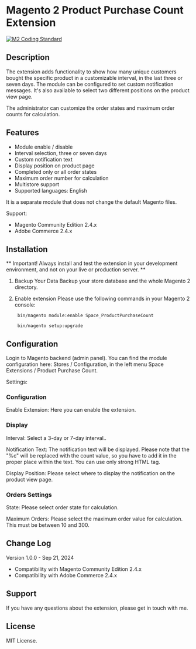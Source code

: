 # **Magento 2 Product Purchase Count Extension** #

[![M2 Coding Standard](https://github.com/AttilaSagiDev/product-purchase-count/actions/workflows/codesniffer-actions.yml/badge.svg)](https://github.com/AttilaSagiDev/product-purchase-count/actions/workflows/codesniffer-actions.yml)

## Description ##

The extension adds functionality to show how many unique customers bought the specific product in a customizable interval, in the last three or seven days. The module can be configured to set custom notification messages. It's also available to select two different positions on the product view page.

The administrator can customize the order states and maximum order counts for calculation.

## Features ##

- Module enable / disable
- Interval selection, three or seven days
- Custom notification text
- Display position on product page
- Completed only or all order states
- Maximum order number for calculation
- Multistore support
- Supported languages: English

It is a separate module that does not change the default Magento files.

Support:
- Magento Community Edition 2.4.x
- Adobe Commerce 2.4.x

## Installation ##

** Important! Always install and test the extension in your development environment, and not on your live or production server. **

1. Backup Your Data Backup your store database and the whole Magento 2 directory.

2. Enable extension Please use the following commands in your Magento 2 console:

   ```
    bin/magento module:enable Space_ProductPurchaseCount

    bin/magento setup:upgrade
    ```

## Configuration ##

Login to Magento backend (admin panel). You can find the module configuration here: Stores / Configuration, in the left menu Space Extensions / Product Purchase Count.

Settings:

### Configuration ###

Enable Extension: Here you can enable the extension.

### Display ###

Interval: Select a 3-day or 7-day interval..

Notification Text: The notification text will be displayed. Please note that the "%c" will be replaced with the count value, so you have to add it in the proper place within the text. You can use only strong HTML tag.

Display Position: Please select where to display the notification on the product view page.

### Orders Settings ###

State: Please select order state for calculation.

Maximum Orders: Please select the maximum order value for calculation. This must be between 10 and 300.

## Change Log ##

Version 1.0.0 - Sep 21, 2024
- Compatibility with Magento Community Edition 2.4.x
- Compatibility with Adobe Commerce 2.4.x

## Support ##

If you have any questions about the extension, please get in touch with me.

## License ##

MIT License.
